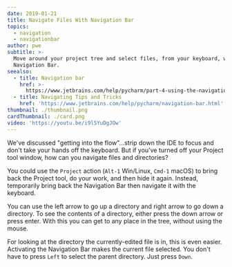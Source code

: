 ```yaml
---
date: 2019-01-21
title: Navigate Files With Navigation Bar
topics:
  - navigation
  - navigationbar
author: pwe
subtitle: >-
  Move around your project tree and select files, from your keyboard, with the
  Navigation Bar.
seealso:
  - title: Navigation bar
    href: >-
      https://www.jetbrains.com/help/pycharm/part-4-using-the-navigation-bar.html
  - title: Navigating Tips and Tricks
    href: 'https://www.jetbrains.com/help/pycharm/navigation-bar.html'
thumbnail: ./thumbnail.png
cardThumbnail: ./card.png
video: 'https://youtu.be/i9l5YuDgJOw'
---
```


We've discussed "getting into the flow"...strip down the IDE to focus and don't
take your hands off the keyboard. But if you've turned off your Project tool
window, how can you navigate files and directories?

You could use the `Project` action (`Alt-1` Win/Linux, `Cmd-1` macOS) to bring
back the Project tool, do your work, and then hide it again. Instead,
temporarily bring back the Navigation Bar then navigate it with the keyboard.

You can use the left arrow to go up a directory and right arrow to go down
a directory. To see the contents of a directory, either press the down arrow
or press enter. With this you can get to any place in the tree, without
using the mouse.

For looking at the directory the currently-edited file is in, this is even
easier. Activating the Navigation Bar makes the current file selected. You
don't have to press `Left` to select the parent directory. Just press
`Down`.
